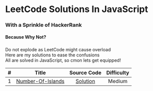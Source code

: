 # LeetCode Solutions In JavaScript
### With a Sprinkle of HackerRank 
#### Because Why Not?


##### 
Do not explode as LeetCode might cause overload </br>
Here are my solutions to ease the confusions </br>
All are solved in JavaScript, so cmon lets get equipped! </br>

| # | Title | Source Code | Difficulty |
|:---:|:---:|:---:|:---:|
|1|[Number-Of-Islands](https://leetcode.com/problems/number-of-islands/)|[Solution](https://github.com/isabellukk/leetcode_challenges/blob/main/number_of_islands.js)|Medium|

